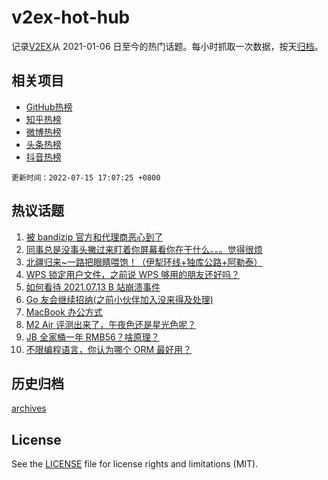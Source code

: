# v2ex-hot-hub

 记录[V2EX](https://www.v2ex.com/)从 2021-01-06 日至今的热门话题。每小时抓取一次数据，按天[归档](archives)。
 
 ## 相关项目

- [GitHub热榜](https://github.com/lonnyzhang423/github-hot-hub)
- [知乎热榜](https://github.com/lonnyzhang423/zhihu-hot-hub)
- [微博热榜](https://github.com/lonnyzhang423/weibo-hot-hub)
- [头条热榜](https://github.com/lonnyzhang423/toutiao-hot-hub)
- [抖音热榜](https://github.com/lonnyzhang423/douyin-hot-hub)


 `更新时间：2022-07-15 17:07:25 +0800`

## 热议话题

1. [被 bandizip 官方和代理商恶心到了](https://www.v2ex.com/t/866229)
1. [同事总是没事头撇过来盯着你屏幕看你在干什么。。。觉得很烦](https://www.v2ex.com/t/866313)
1. [北疆归来~一路把眼睛喂饱！（伊犁环线+独库公路+阿勒泰）](https://www.v2ex.com/t/866324)
1. [WPS 锁定用户文件，之前说 WPS 够用的朋友还好吗？](https://www.v2ex.com/t/866291)
1. [如何看待 2021.07.13 B 站崩溃事件](https://www.v2ex.com/t/866300)
1. [Go 友会继续招纳(之前小伙伴加入没来得及处理)](https://www.v2ex.com/t/866398)
1. [MacBook 办公方式](https://www.v2ex.com/t/866339)
1. [M2 Air 评测出来了，午夜色还是星光色呢？](https://www.v2ex.com/t/866263)
1. [JB 全家桶一年 RMB56？啥原理？](https://www.v2ex.com/t/866305)
1. [不限编程语言，你认为哪个 ORM 最好用？](https://www.v2ex.com/t/866413)

## 历史归档

[archives](archives)

## License

See the [LICENSE](LICENSE) file for license rights and limitations (MIT).
